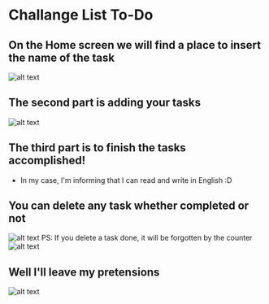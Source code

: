 # Challange List To-Do

## On the Home screen we will find a place to insert the name of the task
![alt text](infos/Inicial.png)
## The second part is adding your tasks
![alt text](infos/createdtasks.png)
## The third part is to finish the tasks accomplished!
- In my case, I'm informing that I can read and write in English :D
## You can delete any task whether completed or not
![alt text](infos/remove.png)
PS: If you delete a task done, it will be forgotten by the counter
![alt text](infos/removed.png)
## Well I'll leave my pretensions
![alt text](infos/last.png)
